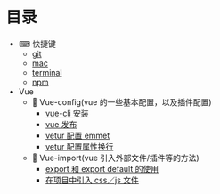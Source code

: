 # 目录
- ⌨ 快捷键 
    - [git](https://github.com/Musiky/Article/blob/master/hotKey/git.md)
    - [mac](https://github.com/Musiky/Article/blob/master/hotKey/mac.md)
    - [terminal](https://github.com/Musiky/Article/blob/master/hotKey/terminal.md)
    - [npm](https://github.com/Musiky/Article/blob/master/hotKey/npm.md)
- Vue
    - 🔧 Vue-config(vue 的一些基本配置，以及插件配置)
        - [vue-cli 安装](https://github.com/Musiky/Article/blob/master/Vue/Vue-config/1_vue-cli-setup.md)
        - [vue 发布](https://github.com/Musiky/Article/blob/master/Vue/Vue-config/2_vue-cli-build.md)
        - [vetur 配置 emmet](https://github.com/Musiky/Article/blob/master/Vue/Vue-config/3.1_vetur-emmet.md)
        - [vetur 配置属性换行](https://github.com/Musiky/Article/blob/master/Vue/Vue-config/3.2_vetur-attr-wrap.md)
    - 🔗 Vue-import(vue 引入外部文件/插件等的方法) 
        - [export 和 export default 的使用](https://github.com/Musiky/Article/blob/master/Vue/Vue-import/0_export.md)
        - [在项目中引入 css／js 文件](https://github.com/Musiky/Article/blob/master/Vue/Vue-import/1_import-js-css.md)